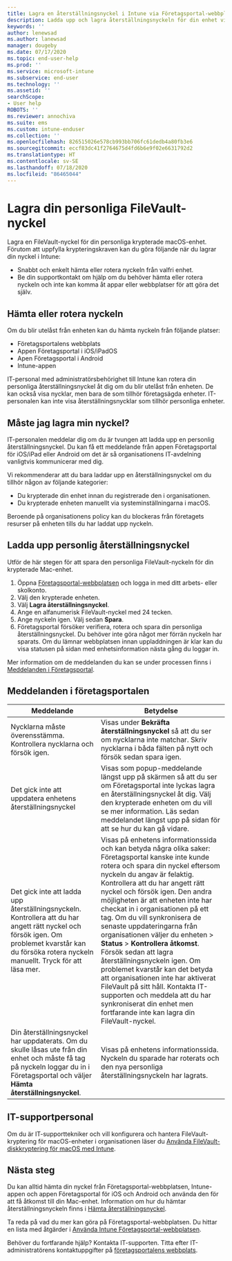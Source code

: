```yaml
---
title: Lagra en återställningsnyckel i Intune via Företagsportal-webbplatsen
description: Ladda upp och lagra återställningsnyckeln för din enhet via Företagsportal-webbplatsen.
keywords: ''
author: lenewsad
ms.author: lanewsad
manager: dougeby
ms.date: 07/17/2020
ms.topic: end-user-help
ms.prod: ''
ms.service: microsoft-intune
ms.subservice: end-user
ms.technology: ''
ms.assetid: ''
searchScope:
- User help
ROBOTS: ''
ms.reviewer: annochiva
ms.suite: ems
ms.custom: intune-enduser
ms.collection: ''
ms.openlocfilehash: 826515026e578cb993bb706fc61dedb4a80fb3e6
ms.sourcegitcommit: eccf83dc41f2764675d4fd6b6e9f02e6631792d2
ms.translationtype: HT
ms.contentlocale: sv-SE
ms.lasthandoff: 07/18/2020
ms.locfileid: "86465044"
---
```

# <a name="store-your-personal-filevault-key"></a>Lagra din personliga FileVault-nyckel 

Lagra en FileVault-nyckel för din personliga krypterade macOS-enhet. Förutom att uppfylla krypteringskraven kan du göra följande när du lagrar din nyckel i Intune: 

* Snabbt och enkelt hämta eller rotera nyckeln från valfri enhet. 
* Be din supportkontakt om hjälp om du behöver hämta eller rotera nyckeln och inte kan komma åt appar eller webbplatser för att göra det själv.


## <a name="retrieve-or-rotate-the-key"></a>Hämta eller rotera nyckeln

Om du blir utelåst från enheten kan du hämta nyckeln från följande platser:
   
- Företagsportalens webbplats
- Appen Företagsportal i iOS/iPadOS 
- Apen Företagsportal i Android
- Intune-appen
 
 IT-personal med administratörsbehörighet till Intune kan rotera din personliga återställningsnyckel åt dig om du blir utelåst från enheten. De kan också visa nycklar, men bara de som tillhör företagsägda enheter. IT-personalen kan inte visa återställningsnycklar som tillhör personliga enheter.   


## <a name="do-i-need-to-store-my-key"></a>Måste jag lagra min nyckel?  
IT-personalen meddelar dig om du är tvungen att ladda upp en personlig återställningsnyckel. Du kan få ett meddelande från appen Företagsportal för iOS/iPad eller Android om det är så organisationens IT-avdelning vanligtvis kommunicerar med dig. 

Vi rekommenderar att du bara laddar upp en återställningsnyckel om du tillhör någon av följande kategorier:
* Du krypterade din enhet innan du registrerade den i organisationen. 
* Du krypterade enheten manuellt via systeminställningarna i macOS.   

Beroende på organisationens policy kan du blockeras från företagets resurser på enheten tills du har laddat upp nyckeln.  

## <a name="upload-personal-recovery-key"></a>Ladda upp personlig återställningsnyckel 
Utför de här stegen för att spara den personliga FileVault-nyckeln för din krypterade Mac-enhet.  


1. Öppna [Företagsportal-webbplatsen](https://portal.manage.microsoft.com) och logga in med ditt arbets- eller skolkonto. 
2. Välj den krypterade enheten.
3. Välj **Lagra återställningsnyckel**.  
4. Ange en alfanumerisk FileVault-nyckel med 24 tecken.  
5. Ange nyckeln igen. Välj sedan **Spara**.
6. Företagsportal försöker verifiera, rotera och spara din personliga återställningsnyckel. Du behöver inte göra något mer förrän nyckeln har sparats. Om du lämnar webbplatsen innan uppladdningen är klar kan du visa statusen på sidan med enhetsinformation nästa gång du loggar in.  

Mer information om de meddelanden du kan se under processen finns i [Meddelanden i Företagsportal](store-recovery-key.md#company-portal-messages).  

## <a name="company-portal-messages"></a>Meddelanden i företagsportalen

|Meddelande  |Betydelse  |
|---------|---------|
|Nycklarna måste överensstämma. Kontrollera nycklarna och försök igen.     | Visas under **Bekräfta återställningsnyckel** så att du ser om nycklarna inte matchar. Skriv nycklarna i båda fälten på nytt och försök sedan spara igen.        |
|Det gick inte att uppdatera enhetens återställningsnyckel| Visas som popup-meddelande längst upp på skärmen så att du ser om Företagsportal inte lyckas lagra en återställningsnyckel åt dig. Välj den krypterade enheten om du vill se mer information. Läs sedan meddelandet längst upp på sidan för att se hur du kan gå vidare. |
|Det gick inte att ladda upp återställningsnyckeln. Kontrollera att du har angett rätt nyckel och försök igen. Om problemet kvarstår kan du försöka rotera nyckeln manuellt. Tryck för att läsa mer.     | Visas på enhetens informationssida och kan betyda några olika saker: Företagsportal kanske inte kunde rotera och spara din nyckel eftersom nyckeln du angav är felaktig. Kontrollera att du har angett rätt nyckel och försök igen. Den andra möjligheten är att enheten inte har checkat in i organisationen på ett tag. Om du vill synkronisera de senaste uppdateringarna från organisationen väljer du enheten > **Status** > **Kontrollera åtkomst**. Försök sedan att lagra återställningsnyckeln igen. Om problemet kvarstår kan det betyda att organisationen inte har aktiverat FileVault på sitt håll. Kontakta IT-supporten och meddela att du har synkroniserat din enhet men fortfarande inte kan lagra din FileVault-nyckel.         |
|Din återställningsnyckel har uppdaterats. Om du skulle låsas ute från din enhet och måste få tag på nyckeln loggar du in i Företagsportal och väljer **Hämta återställningsnyckel**.    | Visas på enhetens informationssida. Nyckeln du sparade har roterats och den nya personliga återställningsnyckeln har lagrats.    |



## <a name="it-pro-support"></a>IT-supportpersonal

Om du är IT-supporttekniker och vill konfigurera och hantera FileVault-kryptering för macOS-enheter i organisationen läser du [Använda FileVault-diskkryptering för macOS med Intune](https://docs.microsoft.com/mem/intune/protect/encrypt-devices-filevault).  

## <a name="next-steps"></a>Nästa steg

Du kan alltid hämta din nyckel från Företagsportal-webbplatsen, Intune-appen och appen Företagsportal för iOS och Android och använda den för att få åtkomst till din Mac-enhet. Information om hur du hämtar återställningsnyckeln finns i [Hämta återställningsnyckel](get-recovery-key-cpweb.md).

Ta reda på vad du mer kan göra på Företagsportal-webbplatsen. Du hittar en lista med åtgärder i [Använda Intune Företagsportal-webbplatsen](using-the-intune-company-portal-website.md).  

Behöver du fortfarande hjälp? Kontakta IT-supporten. Titta efter IT-administratörens kontaktuppgifter på [företagsportalens webbplats](https://go.microsoft.com/fwlink/?linkid=2010980).  
